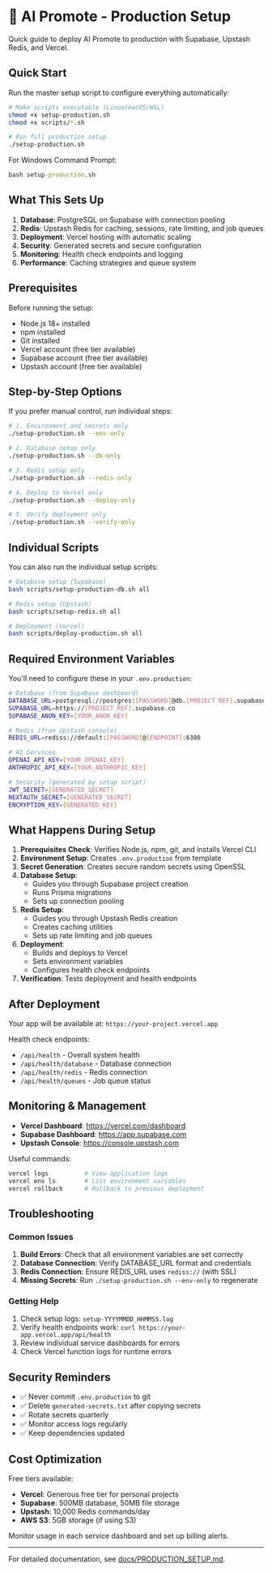 # 🚀 AI Promote - Production Setup

Quick guide to deploy AI Promote to production with Supabase, Upstash Redis, and Vercel.

## Quick Start

Run the master setup script to configure everything automatically:

```bash
# Make scripts executable (Linux/macOS/WSL)
chmod +x setup-production.sh
chmod +x scripts/*.sh

# Run full production setup
./setup-production.sh
```

For Windows Command Prompt:
```cmd
bash setup-production.sh
```

## What This Sets Up

1. **Database**: PostgreSQL on Supabase with connection pooling
2. **Redis**: Upstash Redis for caching, sessions, rate limiting, and job queues
3. **Deployment**: Vercel hosting with automatic scaling
4. **Security**: Generated secrets and secure configuration
5. **Monitoring**: Health check endpoints and logging
6. **Performance**: Caching strategies and queue system

## Prerequisites

Before running the setup:

- Node.js 18+ installed
- npm installed
- Git installed
- Vercel account (free tier available)
- Supabase account (free tier available)
- Upstash account (free tier available)

## Step-by-Step Options

If you prefer manual control, run individual steps:

```bash
# 1. Environment and secrets only
./setup-production.sh --env-only

# 2. Database setup only  
./setup-production.sh --db-only

# 3. Redis setup only
./setup-production.sh --redis-only

# 4. Deploy to Vercel only
./setup-production.sh --deploy-only

# 5. Verify deployment only
./setup-production.sh --verify-only
```

## Individual Scripts

You can also run the individual setup scripts:

```bash
# Database setup (Supabase)
bash scripts/setup-production-db.sh all

# Redis setup (Upstash)
bash scripts/setup-redis.sh all

# Deployment (Vercel)
bash scripts/deploy-production.sh all
```

## Required Environment Variables

You'll need to configure these in your `.env.production`:

```bash
# Database (from Supabase dashboard)
DATABASE_URL=postgresql://postgres:[PASSWORD]@db.[PROJECT_REF].supabase.co:5432/postgres?pgbouncer=true&connection_limit=1
SUPABASE_URL=https://[PROJECT_REF].supabase.co
SUPABASE_ANON_KEY=[YOUR_ANON_KEY]

# Redis (from Upstash console)
REDIS_URL=rediss://default:[PASSWORD]@[ENDPOINT]:6380

# AI Services
OPENAI_API_KEY=[YOUR_OPENAI_KEY]
ANTHROPIC_API_KEY=[YOUR_ANTHROPIC_KEY]

# Security (generated by setup script)
JWT_SECRET=[GENERATED_SECRET]
NEXTAUTH_SECRET=[GENERATED_SECRET]
ENCRYPTION_KEY=[GENERATED_KEY]
```

## What Happens During Setup

1. **Prerequisites Check**: Verifies Node.js, npm, git, and installs Vercel CLI
2. **Environment Setup**: Creates `.env.production` from template
3. **Secret Generation**: Creates secure random secrets using OpenSSL
4. **Database Setup**: 
   - Guides you through Supabase project creation
   - Runs Prisma migrations
   - Sets up connection pooling
5. **Redis Setup**:
   - Guides you through Upstash Redis creation
   - Creates caching utilities
   - Sets up rate limiting and job queues
6. **Deployment**:
   - Builds and deploys to Vercel
   - Sets environment variables
   - Configures health check endpoints
7. **Verification**: Tests deployment and health endpoints

## After Deployment

Your app will be available at: `https://your-project.vercel.app`

Health check endpoints:
- `/api/health` - Overall system health
- `/api/health/database` - Database connection
- `/api/health/redis` - Redis connection  
- `/api/health/queues` - Job queue status

## Monitoring & Management

- **Vercel Dashboard**: https://vercel.com/dashboard
- **Supabase Dashboard**: https://app.supabase.com
- **Upstash Console**: https://console.upstash.com

Useful commands:
```bash
vercel logs          # View application logs
vercel env ls        # List environment variables
vercel rollback      # Rollback to previous deployment
```

## Troubleshooting

### Common Issues

1. **Build Errors**: Check that all environment variables are set correctly
2. **Database Connection**: Verify DATABASE_URL format and credentials
3. **Redis Connection**: Ensure REDIS_URL uses `rediss://` (with SSL)
4. **Missing Secrets**: Run `./setup-production.sh --env-only` to regenerate

### Getting Help

1. Check setup logs: `setup-YYYYMMDD_HHMMSS.log`
2. Verify health endpoints work: `curl https://your-app.vercel.app/api/health`
3. Review individual service dashboards for errors
4. Check Vercel function logs for runtime errors

## Security Reminders

- ✅ Never commit `.env.production` to git
- ✅ Delete `generated-secrets.txt` after copying secrets
- ✅ Rotate secrets quarterly  
- ✅ Monitor access logs regularly
- ✅ Keep dependencies updated

## Cost Optimization

Free tiers available:
- **Vercel**: Generous free tier for personal projects
- **Supabase**: 500MB database, 50MB file storage
- **Upstash**: 10,000 Redis commands/day
- **AWS S3**: 5GB storage (if using S3)

Monitor usage in each service dashboard and set up billing alerts.

---

For detailed documentation, see [docs/PRODUCTION_SETUP.md](docs/PRODUCTION_SETUP.md).
